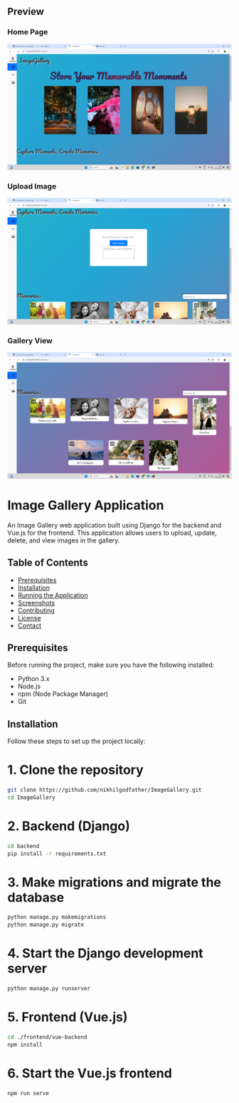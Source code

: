 ## Preview

### Home Page
![Home Page](https://github.com/nikhilgodfather/ImageGallery/blob/main/Preview/Screenshot1.png)

### Upload Image
![Upload Image](https://github.com/nikhilgodfather/ImageGallery/blob/main/Preview/Screenshot2.png)

### Gallery View
![Gallery View](https://github.com/nikhilgodfather/ImageGallery/blob/main/Preview/Screenshot3.png)

# Image Gallery Application

An Image Gallery web application built using Django for the backend and Vue.js for the frontend. This application allows users to upload, update, delete, and view images in the gallery.

## Table of Contents
- [Prerequisites](#prerequisites)
- [Installation](#installation)
- [Running the Application](#running-the-application)
- [Screenshots](#screenshots)
- [Contributing](#contributing)
- [License](#license)
- [Contact](#contact)

## Prerequisites

Before running the project, make sure you have the following installed:

- Python 3.x
- Node.js
- npm (Node Package Manager)
- Git

## Installation

Follow these steps to set up the project locally:

# 1. Clone the repository

```bash
git clone https://github.com/nikhilgodfather/ImageGallery.git
cd ImageGallery
```
# 2. Backend (Django)
```bash
cd backend
pip install -r requirements.txt
```
# 3. Make migrations and migrate the database
```bash
python manage.py makemigrations
python manage.py migrate
```
# 4. Start the Django development server
```bash
python manage.py runserver
```
# 5. Frontend (Vue.js)
```bash
cd ./frontend/vue-backend
npm install
```
# 6. Start the Vue.js frontend
```bash
npm run serve
```
